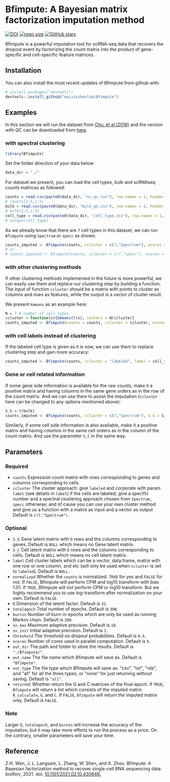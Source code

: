 # Bfimpute: A Bayesian matrix factorization imputation method

[![DOI](https://zenodo.org/badge/DOI/10.5281/zenodo.5676122.svg)](https://doi.org/10.5281/zenodo.5676122)
[![repo size](https://img.shields.io/github/repo-size/maiziezhoulab/Bfimpute.svg)](https://github.com/maiziezhoulab/Bfimpute/archive/master.zip)
[![GitHub stars](https://img.shields.io/github/stars/maiziezhoulab/Bfimpute.svg?logo=github&label=Stars&logoColor=white)](https://github.com/maiziezhoulab/Bfimpute)


Bfimpute is a powerful imputation tool for scRNA-seq data that
recovers the dropout event by factorizing the count matrix into the product
of gene-specific and cell-specific feature matrices.

## Installation
You can also install the most recent updates of Bfimpute from github with:
```R
# install.packages("devtools")
devtools::install_github("maiziezhoulab/Bfimpute")
```

## Examples
In this section we will run the dataset from [Chu. et al (2016)](https://link.springer.com/article/10.1186/s13059-016-1033-x)
and the version with QC can be downloaded from
[here](https://drive.google.com/drive/folders/1C2rjTDy3Lvi4DE988FvGSOOCODVUyDI-?usp=sharing).

### with spectral clustering
```R
library(Bfimpute)
```
Set the folder direction of your data below:
```R
data_dir = "./"
```
For dataset we present, you can load the cell types, bulk and scRNAseq counts
matrices as followed:
```R
counts = read.csv(paste0(data_dir, "sc_qc.csv"), row.names = 1, header = T)
# counts[1:5,1:5]
bulk = read.csv(paste0(data_dir, "bulk_qc.csv"), row.names = 1, header = T)
# bulk[1:5,1:5]
cell_type = read.csv(paste0(data_dir, "cell_type.csv"), row.names = 1, header = T)
# unique(cell_type)
```
As we already know that there are `7` cell types in this dataset, we can run
`Bfimpute` using `Spectrum` or `specc` as shown:
```R
counts_imputed <- Bfimpute(counts, ccluster = c(7,"Spectrum"), ncores = 5)
# or
# counts_imputed <- Bfimpute(counts, ccluster = c(7,"specc"), ncores = 5)
```

### with other clustering methods
If other clustering methods implemented in the future is more powerful, we can
easily use them and replace our clustering step by building a function. The
input of function `ccluster` should be a matrix with points to cluster as
columns and rows as features, while the output is a vector of cluster result.

We present `kmeans` as an example here:
```R
N = 7 # number of cell types
ccluster = function(x){kmeans(t(x), centers = N)$cluster}
counts_imputed <- Bfimpute(counts = counts, ccluster = ccluster, ncores = 5)
```

### with cell labels instead of clustering
If the labeled cell type is given as it is now, we can use them to replace
clustering step and gain more accuracy:
```R
counts_imputed <- Bfimpute(counts, ccluster = "labeled", label = cell_type, ncores = 5)
```


### Gene or cell related information
If some gene side information is available for the raw counts, make it a
positive matrix and having columns in the same gene orders as in the row of the
count matrix. And we can use them to assist the imputation (`ccluster` here can
be changed to any options mentioned above):
```R
S_G = t(bulk)
counts_imputed <- Bfimpute(counts, ccluster = c(7,"Spectrum"), S_G = S_G, ncores = 5)
```
Similarly, if some cell side information is also available, make it a positive
matrix and having columns in the same cell orders as in the column of the count
matrix. And use the parameter `S_C` in the same way.

## Parameters
### Required
- `counts` Expression count matrix with rows corresponding to genes and
columns corresponding to cells.
- `ccluster` The cluster approach: give `labeled` and corporate with
param `label` (see details in `label`) if the cells are labeled;
give a specific number and a spectral clustering approach chosen from
`Spectrum, specc` otherwise; and of cause you can use your own cluster
method and give us a function with a matrix as input and a vector as output
Default is `c(7,"Spectrum")`.

### Optional
- `S_G` Gene latent matrix with `D` rows and the columns
corresponding to genes. Default is `NULL` which means no Gene latent
matrix.
- `S_C` Cell latent matrix with `D` rows and the columns
corresponding to cells. Default is `NULL` which means no cell latent
matrix.
- `label` Cell cluster labels which can be a vector, data.frame, matrix
with one row or one column, and etc (will only be used when `ccluster`
is set to `labeled`). Default is `NULL`.
- `normalized` Whether the `counts` is normalized. `TRUE` for
yes and `FALSE` for not. If `FALSE`, Bfimpute will perform CPM and
log10 transform with bias 1.01. If `TRUE`, Bfimpute will not perform CPM
or log10 transform. But we highly recommend you to use log-transform after
normalization on your own. Default is `FALSE`.
- `D` Dimension of the latent factor. Default is `32`.
- `totalepoch` Total number of epochs. Default is `300`.
- `burnin` Number of burn-in epochs which are only be used as running
Markov chain. Default is `200`.
- `sn_max` Maximum adaptive precision. Default is `10`.
- `sn_init` Initial adaptive precision. Default is `1`.
- `threshold` The threshold on dropout probabilities. Default is `0.5`.
- `ncores` Number of cores used in parallel computation. Default is `5`.
- `out_dir` The path and folder to store the results. Default is
`"./Bfimpute/"`.
- `out_name` The file name which Bfimpute will save as. Default is
`"Bfimpute"`.
- `out_type` The file type which Bfimpute will save as: "csv", "txt",
"rds", and "all" for all the three types, or "none" for just returning
without saving. Default is `"all"`.
- `returnGC` Whether return the G and C matrices of the final epoch. If
`TRUE`, `Bfimpute` will return a list which consists of the imputed
matrix `R_calculate`, `G`, and `C`. If `FALSE`, `Bfimpute` will return the
imputed matrix only. Default is `FALSE`.

### Note
Larger `D`, `totalepoch`, and `burnin` will increase the accuracy of the
imputation, but it may take more efforts to run the process as a price.
On the contrary, smaller parameters will save your time.

## Reference
Z.H. Wen, J. L. Langsam, L. Zhang, W. Shen, and X. Zhou.
Bfimpute: A Bayesian factorization method to recover single-cell RNA
sequencing data. *bioRxiv*, 2021. doi: [10.1101/2021.02.10.430649.](https://doi.org/10.1101/2021.02.10.430649)

